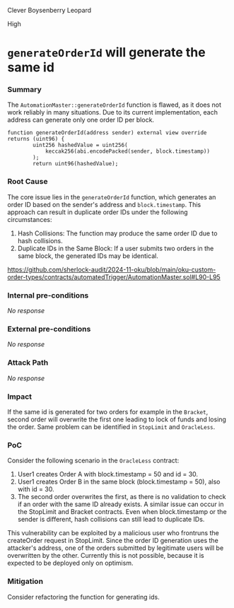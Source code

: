 Clever Boysenberry Leopard

High

# `generateOrderId` will generate the same id

### Summary

The `AutomationMaster::generateOrderId` function is flawed, as it does not work reliably in many situations. Due to its current implementation, each address can generate only one order ID per block.

```solidity
function generateOrderId(address sender) external view override returns (uint96) {
        uint256 hashedValue = uint256(
            keccak256(abi.encodePacked(sender, block.timestamp))
        ); 
        return uint96(hashedValue);
```

### Root Cause

The core issue lies in the `generateOrderId` function, which generates an order ID based on the sender's address and `block.timestamp`. This approach can result in duplicate order IDs under the following circumstances:

1) Hash Collisions: The function may produce the same order ID due to hash collisions.
2) Duplicate IDs in the Same Block: If a user submits two orders in the same block, the generated IDs may be identical.

https://github.com/sherlock-audit/2024-11-oku/blob/main/oku-custom-order-types/contracts/automatedTrigger/AutomationMaster.sol#L90-L95

### Internal pre-conditions

_No response_

### External pre-conditions

_No response_

### Attack Path

_No response_

### Impact

If the same id is generated for two orders for example in the `Bracket`, second order will overwrite the first one leading to lock of funds and losing the order. Same problem can be identified in `StopLimit` and `OracleLess`. 

### PoC

Consider the following scenario in the `OracleLess` contract:

1. User1 creates Order A with block.timestamp = 50 and id = 30.
2. User1 creates Order B in the same block (block.timestamp = 50), also with id = 30.
3. The second order overwrites the first, as there is no validation to check if an order with the same ID already exists.
A similar issue can occur in the StopLimit and Bracket contracts. Even when block.timestamp or the sender is different, hash collisions can still lead to duplicate IDs.

This vulnerability can be exploited by a malicious user who frontruns the createOrder request in StopLimit. Since the order ID generation uses the attacker's address, one of the orders submitted by legitimate users will be overwritten by the other. Currently this is not possible, because it is expected to be deployed only on optimism. 

### Mitigation

Consider refactoring the function for generating ids. 